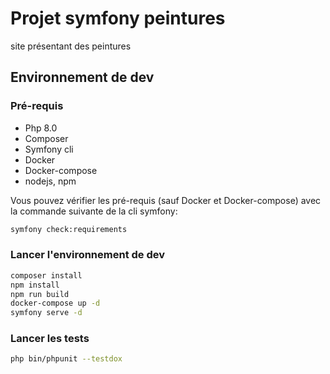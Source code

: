 # Projet symfony peintures
site présentant des peintures
## Environnement de dev
### Pré-requis
- Php 8.0
- Composer
- Symfony cli
- Docker
- Docker-compose
- nodejs, npm

Vous pouvez vérifier les pré-requis (sauf Docker et Docker-compose) avec la commande suivante de la cli symfony:
```bash
symfony check:requirements
```
### Lancer l'environnement de dev

```bash
composer install
npm install
npm run build
docker-compose up -d
symfony serve -d
```
### Lancer les tests
```bash
php bin/phpunit --testdox 
```